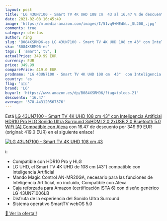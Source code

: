 ```yaml
---
layout: post
title: 'LG 43UN7100 - Smart TV 4K UHD 108 cm  43 al 16.47 % de descuento'
date: 2021-02-08 16:45:49
image: 'https://m.media-amazon.com/images/I/51vq9+MEdkL._SL200_.jpg'
comments: true
category: ofertas
author: ring
slug: 'B084XSRM96-es LG 43UN7100 - Smart TV 4K UHD 108 cm 43" con Inteligencia...'
sku: 'B084XSRM96-es'
tags: [ 'smart','tv', ]
actualPrice: 349.99 EUR
currency: EUR
price: 349.99
comparePrice: 419.0 EUR
prodname: 'LG 43UN7100 - Smart TV 4K UHD 108 cm  43"  con Inteligencia Artificial  HDR10 Pro  HLG  Sonido Ultra Surround  3xHDMI 2.0  2xUSB 2.0  Bluetooth 5.0  WiFi [A]  Compatible con Alexa'
country: 'es'
flag: '🇪🇸'
brand: 'LG'
buyurl: 'https://www.amazon.es/dp/B084XSRM96/?tag=tolees-21'
descuento: '16.47'
average: '378.443120567376'
---
```


Está [LG 43UN7100 - Smart TV 4K UHD 108 cm  43"  con Inteligencia Artificial  HDR10 Pro  HLG  Sonido Ultra Surround  3xHDMI 2.0  2xUSB 2.0  Bluetooth 5.0  WiFi [A]  Compatible con Alexa](https://www.amazon.es/dp/B084XSRM96/?tag=tolees-21) con 16.47 de descuento por 349.99 EUR (original: 419.0 EUR) en el siguiente enlace!

[![LG 43UN7100 - Smart TV 4K UHD 108 cm  43](https://m.media-amazon.com/images/I/51vq9+MEdkL._SL200_.jpg)](https://www.amazon.es/dp/B084XSRM96/?tag=tolees-21)

ℹ️:

- Compatible con HDR10 Pro y HLG
- LG UHD, el Smart TV 4K UHD de 108 cm (43") compatible con Inteligencia Artificial
- Mando Magic Control AN-MR20GA, necesario para las funciones de Inteligencia Artificial, no incluido, Compatible con Alexa
- Caja reforzada para Amazon (certificación ISTA 6) con diseño genérico LG 43UN71006LB
- Disfruta de la experiencia del Sonido Ultra Surround
- Sistema operativo SmartTV webOS 5.0

[🛒 Ver la oferta!!](https://www.amazon.es/dp/B084XSRM96/?tag=tolees-21)

